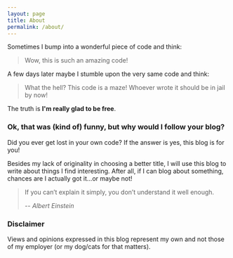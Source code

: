 ```yaml
---
layout: page
title: About
permalink: /about/
---
```


Sometimes I bump into a wonderful piece of code and think:

> Wow, this is such an amazing code!

A few days later maybe I stumble upon the very same code and think:

> What the hell? This code is a maze! Whoever wrote it should be in jail by now! 

The truth is **I'm really glad to be free**.

### Ok, that was (kind of) funny, but why would I follow your blog?

Did you ever get lost in your own code? If the answer is yes, this blog is for you!

Besides my lack of originality in choosing a better title, I will use this blog to write about things I find interesting. After all, if I can blog about something, chances are I actually got it...or maybe not!

> If you can’t explain it simply, you don’t understand it well enough.
> 
> -- _Albert Einstein_

### Disclaimer

Views and opinions expressed in this blog represent my own and not those of my employer (or my dog/cats for that matters).
